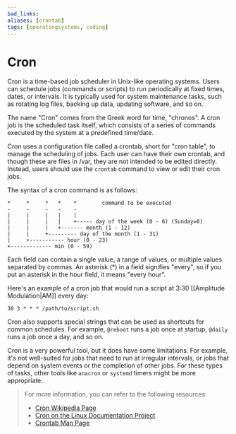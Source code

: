 ```yaml
---
bad_links: 
aliases: [crontab]
tags: [operatingsystems, coding]
---
```

# Cron

Cron is a time-based job scheduler in Unix-like operating systems. Users can schedule jobs (commands or scripts) to run periodically at fixed times, dates, or intervals. It is typically used for system maintenance tasks, such as rotating log files, backing up data, updating software, and so on.

The name "Cron" comes from the Greek word for time, "chronos". A cron job is the scheduled task itself, which consists of a series of commands executed by the system at a predefined time/date.

Cron uses a configuration file called a crontab, short for "cron table", to manage the scheduling of jobs. Each user can have their own crontab, and though these are files in /var, they are not intended to be edited directly. Instead, users should use the `crontab` command to view or edit their cron jobs.

The syntax of a cron command is as follows:

```
*     *     *   *    *        command to be executed
-     -     -   -    -
|     |     |   |    |
|     |     |   |    +----- day of the week (0 - 6) (Sunday=0)
|     |     |   +------- month (1 - 12)
|     |     +--------- day of the month (1 - 31)
|     +----------- hour (0 - 23)
+------------- min (0 - 59)
```

Each field can contain a single value, a range of values, or multiple values separated by commas. An asterisk (*) in a field signifies "every", so if you put an asterisk in the hour field, it means "every hour".

Here's an example of a cron job that would run a script at 3:30 [[Amplitude Modulation|AM]] every day:

```
30 3 * * * /path/to/script.sh
```

Cron also supports special strings that can be used as shortcuts for common schedules. For example, `@reboot` runs a job once at startup, `@daily` runs a job once a day, and so on.

Cron is a very powerful tool, but it does have some limitations. For example, it's not well-suited for jobs that need to run at irregular intervals, or jobs that depend on system events or the completion of other jobs. For these types of tasks, other tools like `anacron` or `systemd` timers might be more appropriate.

> For more information, you can refer to the following resources:
> - [Cron Wikipedia Page](https://www.google.com/search?q=Cron+Wikipedia)
> - [Cron on the Linux Documentation Project](https://www.google.com/search?q=Cron+on+the+Linux+Documentation+Project)
> - [Crontab Man Page](https://www.google.com/search?q=Crontab+Man+Page)